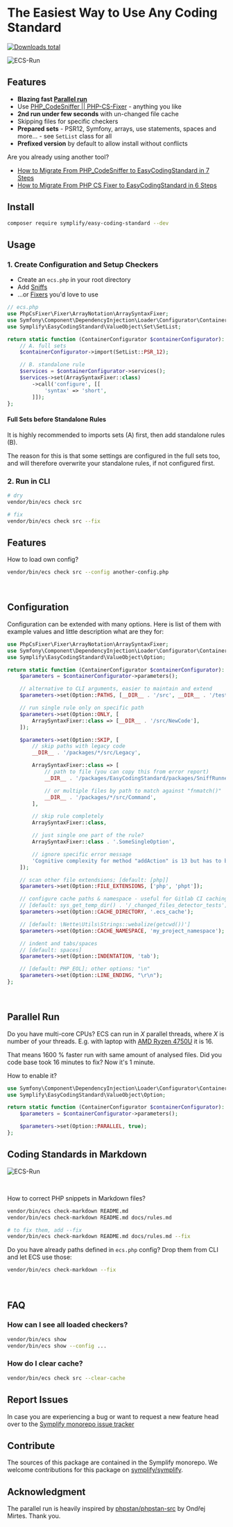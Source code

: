 # The Easiest Way to Use Any Coding Standard

[![Downloads total](https://img.shields.io/packagist/dt/symplify/easy-coding-standard.svg?style=flat-square)](https://packagist.org/packages/symplify/easy-coding-standard/stats)

![ECS-Run](docs/run-and-fix.gif)

## Features

- **Blazing fast [Parallel run](#parallel-run)**
- Use [PHP_CodeSniffer || PHP-CS-Fixer](https://tomasvotruba.com/blog/2017/05/03/combine-power-of-php-code-sniffer-and-php-cs-fixer-in-3-lines/) - anything you like
- **2nd run under few seconds** with un-changed file cache
- Skipping files for specific checkers
- **Prepared sets** - PSR12, Symfony, arrays, use statements, spaces and more... - see `SetList` class for all
- **Prefixed version** by default to allow install without conflicts

Are you already using another tool?

- [How to Migrate From PHP_CodeSniffer to EasyCodingStandard in 7 Steps](https://www.tomasvotruba.com/blog/2018/06/04/how-to-migrate-from-php-code-sniffer-to-easy-coding-standard/#comment-4086561141)
- [How to Migrate From PHP CS Fixer to EasyCodingStandard in 6 Steps](https://www.tomasvotruba.com/blog/2018/06/07/how-to-migrate-from-php-cs-fixer-to-easy-coding-standard/)

## Install

```bash
composer require symplify/easy-coding-standard --dev
```

## Usage

### 1. Create Configuration and Setup Checkers

- Create an `ecs.php` in your root directory
- Add [Sniffs](https://github.com/squizlabs/PHP_CodeSniffer)
- ...or [Fixers](https://github.com/FriendsOfPHP/PHP-CS-Fixer) you'd love to use

```php
// ecs.php
use PhpCsFixer\Fixer\ArrayNotation\ArraySyntaxFixer;
use Symfony\Component\DependencyInjection\Loader\Configurator\ContainerConfigurator;
use Symplify\EasyCodingStandard\ValueObject\Set\SetList;

return static function (ContainerConfigurator $containerConfigurator): void {
    // A. full sets
    $containerConfigurator->import(SetList::PSR_12);

    // B. standalone rule
    $services = $containerConfigurator->services();
    $services->set(ArraySyntaxFixer::class)
        ->call('configure', [[
            'syntax' => 'short',
        ]]);
};
```

#### Full Sets before Standalone Rules

It is highly recommended to imports sets (A) first, then add standalone rules (B).

The reason for this is that some settings are configured in the full sets too, and will therefore overwrite your standalone rules, if not configured first.

### 2. Run in CLI

```bash
# dry
vendor/bin/ecs check src

# fix
vendor/bin/ecs check src --fix
```

## Features

How to load own config?

```bash
vendor/bin/ecs check src --config another-config.php
```

<br>

## Configuration

Configuration can be extended with many options. Here is list of them with example values and little description what are they for:

```php
use PhpCsFixer\Fixer\ArrayNotation\ArraySyntaxFixer;
use Symfony\Component\DependencyInjection\Loader\Configurator\ContainerConfigurator;
use Symplify\EasyCodingStandard\ValueObject\Option;

return static function (ContainerConfigurator $containerConfigurator): void {
    $parameters = $containerConfigurator->parameters();

    // alternative to CLI arguments, easier to maintain and extend
    $parameters->set(Option::PATHS, [__DIR__ . '/src', __DIR__ . '/tests']);

    // run single rule only on specific path
    $parameters->set(Option::ONLY, [
        ArraySyntaxFixer::class => [__DIR__ . '/src/NewCode'],
    ]);

    $parameters->set(Option::SKIP, [
        // skip paths with legacy code
        __DIR__ . '/packages/*/src/Legacy',

        ArraySyntaxFixer::class => [
            // path to file (you can copy this from error report)
            __DIR__ . '/packages/EasyCodingStandard/packages/SniffRunner/src/File/File.php',

            // or multiple files by path to match against "fnmatch()"
            __DIR__ . '/packages/*/src/Command',
        ],

        // skip rule completely
        ArraySyntaxFixer::class,

        // just single one part of the rule?
        ArraySyntaxFixer::class . '.SomeSingleOption',

        // ignore specific error message
        'Cognitive complexity for method "addAction" is 13 but has to be less than or equal to 8.',
    ]);

    // scan other file extendsions; [default: [php]]
    $parameters->set(Option::FILE_EXTENSIONS, ['php', 'phpt']);

    // configure cache paths & namespace - useful for Gitlab CI caching, where getcwd() produces always different path
    // [default: sys_get_temp_dir() . '/_changed_files_detector_tests']
    $parameters->set(Option::CACHE_DIRECTORY, '.ecs_cache');

    // [default: \Nette\Utils\Strings::webalize(getcwd())']
    $parameters->set(Option::CACHE_NAMESPACE, 'my_project_namespace');

    // indent and tabs/spaces
    // [default: spaces]
    $parameters->set(Option::INDENTATION, 'tab');

    // [default: PHP_EOL]; other options: "\n"
    $parameters->set(Option::LINE_ENDING, "\r\n");
};
```

<br>

## Parallel Run

Do you have multi-core CPUs? ECS can run in *X* parallel threads, where *X* is number of your threads. E.g. with laptop with [AMD Ryzen 4750U](https://en.wikipedia.org/wiki/Ryzen) it is 16.

That means 1600 % faster run with same amount of analysed files. Did you code base took 16 minutes to fix? Now it's 1 minute.

How to enable it?

```php
use Symfony\Component\DependencyInjection\Loader\Configurator\ContainerConfigurator;
use Symplify\EasyCodingStandard\ValueObject\Option;

return static function (ContainerConfigurator $containerConfigurator): void {
    $parameters = $containerConfigurator->parameters();

    $parameters->set(Option::PARALLEL, true);
};
```

## Coding Standards in Markdown

![ECS-Run](docs/check_markdown.gif)

<br>

How to correct PHP snippets in Markdown files?

```bash
vendor/bin/ecs check-markdown README.md
vendor/bin/ecs check-markdown README.md docs/rules.md

# to fix them, add --fix
vendor/bin/ecs check-markdown README.md docs/rules.md --fix
```

Do you have already paths defined in `ecs.php` config? Drop them from CLI and let ECS use those:

```bash
vendor/bin/ecs check-markdown --fix
```

<br>

## FAQ

### How can I see all loaded checkers?

```bash
vendor/bin/ecs show
vendor/bin/ecs show --config ...
```

### How do I clear cache?

```bash
vendor/bin/ecs check src --clear-cache
```

## Report Issues

In case you are experiencing a bug or want to request a new feature head over to the [Symplify monorepo issue tracker](https://github.com/symplify/symplify/issues)

## Contribute

The sources of this package are contained in the Symplify monorepo. We welcome contributions for this package on [symplify/symplify](https://github.com/symplify/symplify).

## Acknowledgment

The parallel run is heavily inspired by [phpstan/phpstan-src](https://github.com/phpstan/phpstan-src) by Ondřej Mirtes. Thank you.
